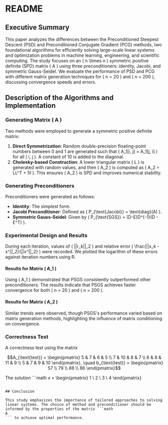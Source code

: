 # README

## Executive Summary

This paper analyzes the differences between the Preconditioned Steepest Descent (PSD) and Preconditioned Conjugate Gradient (PCG) methods, two foundational algorithms for efficiently solving large-scale linear systems and optimization problems in machine learning, engineering, and scientific computing. The study focuses on an \( n \times n \) symmetric positive definite (SPD) matrix \( A \) using three preconditioners: identity, Jacobi, and symmetric Gauss-Seidel. We evaluate the performance of PSD and PCG with different matrix generation techniques for \( n = 20 \) and \( n = 200 \), discussing convergence speeds and errors.

## Description of the Algorithms and Implementation

### Generating Matrix \( A \)

Two methods were employed to generate a symmetric positive definite matrix:
1. **Direct Symmetrization**: Random double-precision floating-point numbers between 0 and 1 are generated such that \( A_1[i, j] = A_1[j, i] \) for all \( i, j \). A constant of 10 is added to the diagonal.
2. **Cholesky-based Construction**: A lower triangular matrix \( L \) is generated with random values, and then \( A_2 \) is computed as \( A_2 = LL^T + 5I \). This ensures \( A_2 \) is SPD and improves numerical stability.

### Generating Preconditioners

Preconditioners were generated as follows:
- **Identity**: The simplest form.
- **Jacobi Preconditioner**: Defined as \( P_{\text{Jacobi}} = \text{diag}(A) \).
- **Symmetric Gauss-Seidel**: Given by \( P_{\text{SGS}} = (D-E)D^{-1}(D - E^T) \).

### Experimental Design and Results

During each iteration, values of \( ||r_k||_2 \) and relative error \( \frac{||x_k - x^*||_2}{||x^*||_2} \) were recorded. We plotted the logarithm of these errors against iteration numbers using R.

#### Results for Matrix \( A_1 \)

Using \( A_1 \) demonstrated that PSGS consistently outperformed other preconditioners. The results indicate that PSGS achieves faster convergence for both \( n = 20 \) and \( n = 200 \).

#### Results for Matrix \( A_2 \)

Similar trends were observed, though PSGS's performance varied based on matrix generation methods, highlighting the influence of matrix conditioning on convergence.

### Correctness Test

A correctness test using the matrix 
```math
A_{\text{test}} =
\begin{pmatrix}
5 & 7 & 6 & 5 \\
7 & 10 & 8 & 7 \\
6 & 8 & 11 & 9 \\
5 & 7 & 9 & 10
\end{pmatrix},
\quad
b_{\text{test}} =
\begin{pmatrix}
57 \\
79 \\
88 \\
86
\end{pmatrix}
```
The solution ```math
x = \begin{pmatrix} 1 \\ 2 \\ 3 \\ 4 \end{pmatrix}
``` was verified after convergence.

## Conclusion

This study emphasizes the importance of tailored approaches to solving linear systems. The choice of method and preconditioner should be informed by the properties of the matrix ```math
A
``` to achieve optimal performance.
